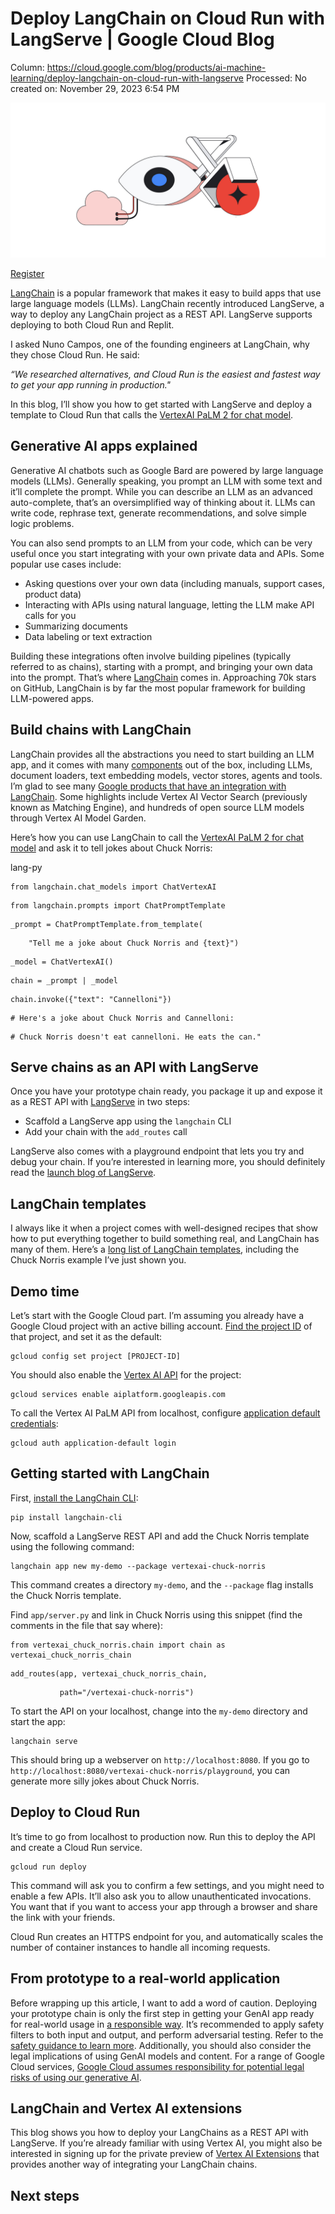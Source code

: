 # Deploy LangChain on Cloud Run with LangServe | Google Cloud Blog

Column: https://cloud.google.com/blog/products/ai-machine-learning/deploy-langchain-on-cloud-run-with-langserve
Processed: No
created on: November 29, 2023 6:54 PM

![DO_NOT_USE_IShqnxc.max-2500x2500.jpg](Deploy%20LangChain%20on%20Cloud%20Run%20with%20LangServe%20Googl%209e8cd837ce104049b97792f26194a5c5/DO_NOT_USE_IShqnxc.max-2500x2500.jpg)

[Register](https://cloud.withgoogle.com/next?utm_source=cgc-blog&utm_medium=blog&utm_campaign=FY24-Q2-global-ENDM33-physicalevent-er-next-2024-mc&utm_content=left-hand-rail-blog-cta&utm_term=-)

[LangChain](https://www.langchain.com/) is a popular framework that makes it easy to build apps that use large language models (LLMs). LangChain recently introduced LangServe, a way to deploy any LangChain project as a REST API. LangServe supports deploying to both Cloud Run and Replit.

I asked Nuno Campos, one of the founding engineers at LangChain, why they chose Cloud Run. He said:

*“We researched alternatives, and Cloud Run is the easiest and fastest way to get your app running in production."*

In this blog, I’ll show you how to get started with LangServe and deploy a template to Cloud Run that calls the [VertexAI PaLM 2 for chat model](https://cloud.google.com/vertex-ai/docs/generative-ai/model-reference/text-chat).

## **Generative AI apps explained**

Generative AI chatbots such as Google Bard are powered by large language models (LLMs). Generally speaking, you prompt an LLM with some text and it’ll complete the prompt. While you can describe an LLM as an advanced auto-complete, that’s an oversimplified way of thinking about it. LLMs can write code, rephrase text, generate recommendations, and solve simple logic problems.

You can also send prompts to an LLM from your code, which can be very useful once you start integrating with your own private data and APIs. Some popular use cases include:

- Asking questions over your own data (including manuals, support cases, product data)
- Interacting with APIs using natural language, letting the LLM make API calls for you
- Summarizing documents
- Data labeling or text extraction

Building these integrations often involve building pipelines (typically referred to as chains), starting with a prompt, and bringing your own data into the prompt. That’s where [LangChain](https://github.com/langchain-ai/langchain) comes in. Approaching 70k stars on GitHub, LangChain is by far the most popular framework for building LLM-powered apps.

## **Build chains with LangChain**

LangChain provides all the abstractions you need to start building an LLM app, and it comes with many [components](https://js.langchain.com/docs/integrations/components) out of the box, including LLMs, document loaders, text embedding models, vector stores, agents and tools. I’m glad to see many [Google products that have an integration with LangChain](https://python.langchain.com/docs/integrations/platforms/google). Some highlights include Vertex AI Vector Search (previously known as Matching Engine), and hundreds of open source LLM models through Vertex AI Model Garden.

Here’s how you can use LangChain to call the [VertexAI PaLM 2 for chat model](https://cloud.google.com/vertex-ai/docs/generative-ai/model-reference/text-chat) and ask it to tell jokes about Chuck Norris:

lang-py

<div _="@=696,dis=none"><div _="@=697,dis=none"></div></div>

```
from langchain.chat_models import ChatVertexAI
```

```
from langchain.prompts import ChatPromptTemplate
```

```
_prompt = ChatPromptTemplate.from_template(
```

```
    "Tell me a joke about Chuck Norris and {text}")
```

```
_model = ChatVertexAI()
```

```
chain = _prompt | _model
```

```
chain.invoke({"text": "Cannelloni"})
```

```
# Here's a joke about Chuck Norris and Cannelloni:
```

```
# Chuck Norris doesn't eat cannelloni. He eats the can."
```

## **Serve chains as an API with LangServe**

Once you have your prototype chain ready, you package it up and expose it as a REST API with [LangServe](https://github.com/langchain-ai/langserve) in two steps:

- Scaffold a LangServe app using the `langchain` CLI
- Add your chain with the `add_routes` call

LangServe also comes with a playground endpoint that lets you try and debug your chain. If you’re interested in learning more, you should definitely read the [launch blog of LangServe](https://blog.langchain.dev/introducing-langserve/).

## **LangChain templates**

I always like it when a project comes with well-designed recipes that show how to put everything together to build something real, and LangChain has many of them. Here’s a [long list of LangChain templates](https://python.langchain.com/docs/templates), including the Chuck Norris example I’ve just shown you.

## **Demo time**

Let’s start with the Google Cloud part. I’m assuming you already have a Google Cloud project with an active billing account. [Find the project ID](https://support.google.com/googleapi/answer/7014113?hl=en) of that project, and set it as the default:

<div _="@=866,dis=none"><div _="@=867,dis=none"></div></div>

```
gcloud config set project [PROJECT-ID]
```

You should also enable the [Vertex AI API](https://console.cloud.google.com/apis/library/aiplatform.googleapis.com) for the project:

<div _="@=917,dis=none"><div _="@=918,dis=none"></div></div>

```
gcloud services enable aiplatform.googleapis.com
```

To call the Vertex AI PaLM API from localhost, configure [application default credentials](https://cloud.google.com/docs/authentication/provide-credentials-adc):

<div _="@=968,dis=none"><div _="@=969,dis=none"></div></div>

```
gcloud auth application-default login
```

## **Getting started with LangChain**

First, [install the LangChain CLI](https://python.langchain.com/docs/get_started/installation#langchain-cli):

<div _="@=1022,dis=none"><div _="@=1023,dis=none"></div></div>

```
pip install langchain-cli
```

Now, scaffold a LangServe REST API and add the Chuck Norris template using the following command:

<div _="@=1070,dis=none"><div _="@=1071,dis=none"></div></div>

```
langchain app new my-demo --package vertexai-chuck-norris
```

This command creates a directory `my-demo`, and the `--package` flag installs the Chuck Norris template.

Find `app/server.py` and link in Chuck Norris using this snippet (find the comments in the file that say where):

<div _="@=1129,dis=none"><div _="@=1130,dis=none"></div></div>

```
from vertexai_chuck_norris.chain import chain as vertexai_chuck_norris_chain
```

```
add_routes(app, vertexai_chuck_norris_chain,
```

```
           path="/vertexai-chuck-norris")
```

To start the API on your localhost, change into the `my-demo` directory and start the app:

<div _="@=1206,dis=none"><div _="@=1207,dis=none"></div></div>

```
langchain serve
```

This should bring up a webserver on `http://localhost:8080`. If you go to `http://localhost:8080/vertexai-chuck-norris/playground`, you can generate more silly jokes about Chuck Norris.

## **Deploy to Cloud Run**

It’s time to go from localhost to production now. Run this to deploy the API and create a Cloud Run service.

<div _="@=1276,dis=none"><div _="@=1277,dis=none"></div></div>

```
gcloud run deploy
```

This command will ask you to confirm a few settings, and you might need to enable a few APIs. It’ll also ask you to allow unauthenticated invocations. You want that if you want to access your app through a browser and share the link with your friends.

Cloud Run creates an HTTPS endpoint for you, and automatically scales the number of container instances to handle all incoming requests.

## **From prototype to a real-world application**

Before wrapping up this article, I want to add a word of caution. Deploying your prototype chain is only the first step in getting your GenAI app ready for real-world usage in [a responsible way](https://cloud.google.com/responsible-ai). It’s recommended to apply safety filters to both input and output, and perform adversarial testing. Refer to the [safety guidance to learn more](https://developers.generativeai.google/guide/safety_guidance). Additionally, you should also consider the legal implications of using GenAI models and content. For a range of Google Cloud services, [Google Cloud assumes responsibility for potential legal risks of using our generative AI](https://cloud.google.com/blog/products/ai-machine-learning/protecting-customers-with-generative-ai-indemnification).

## **LangChain and Vertex AI extensions**

This blog shows you how to deploy your LangChains as a REST API with LangServe. If you’re already familiar with using Vertex AI, you might also be interested in signing up for the private preview of [Vertex AI Extensions](https://cloud.google.com/vertex-ai/docs/generative-ai/extensions/overview) that provides another way of integrating your LangChain chains.

## **Next steps**
